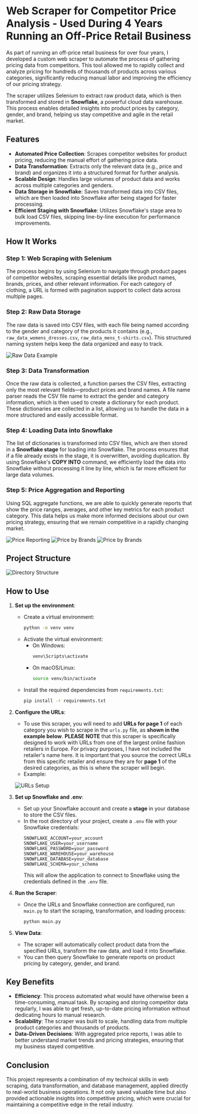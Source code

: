 # Web Scraper for Competitor Price Analysis - Used During 4 Years Running an Off-Price Retail Business

As part of running an off-price retail business for over four years, I developed a custom web scraper to automate the process of gathering pricing data from competitors. This tool allowed me to rapidly collect and analyze pricing for hundreds of thousands of products across various categories, significantly reducing manual labor and improving the efficiency of our pricing strategy.

The scraper utilizes Selenium to extract raw product data, which is then transformed and stored in **Snowflake**, a powerful cloud data warehouse. This process enables detailed insights into product prices by category, gender, and brand, helping us stay competitive and agile in the retail market.

## Features

- **Automated Price Collection**: Scrapes competitor websites for product pricing, reducing the manual effort of gathering price data.
- **Data Transformation**: Extracts only the relevant data (e.g., price and brand) and organizes it into a structured format for further analysis.
- **Scalable Design**: Handles large volumes of product data and works across multiple categories and genders.
- **Data Storage in Snowflake**: Saves transformed data into CSV files, which are then loaded into Snowflake after being staged for faster processing.
- **Efficient Staging with Snowflake**: Utilizes Snowflake's stage area to bulk load CSV files, skipping line-by-line execution for performance improvements.
  
## How It Works

### Step 1: Web Scraping with Selenium
The process begins by using Selenium to navigate through product pages of competitor websites, scraping essential details like product names, brands, prices, and other relevant information. For each category of clothing, a URL is formed with pagination support to collect data across multiple pages.

### Step 2: Raw Data Storage
The raw data is saved into CSV files, with each file being named according to the gender and category of the products it contains (e.g., `raw_data_womens_dresses.csv`, `raw_data_mens_t-shirts.csv`). This structured naming system helps keep the data organized and easy to track.

![Raw Data Example](images/raw_data.jpg)

### Step 3: Data Transformation
Once the raw data is collected, a function parses the CSV files, extracting only the most relevant fields—product prices and brand names. A file name parser reads the CSV file name to extract the gender and category information, which is then used to create a dictionary for each product. These dictionaries are collected in a list, allowing us to handle the data in a more structured and easily accessible format.

### Step 4: Loading Data into Snowflake
The list of dictionaries is transformed into CSV files, which are then stored in a **Snowflake stage** for loading into Snowflake. The process ensures that if a file already exists in the stage, it is overwritten, avoiding duplication. By using Snowflake's **COPY INTO** command, we efficiently load the data into Snowflake without processing it line by line, which is far more efficient for large data volumes.

### Step 5: Price Aggregation and Reporting
Using SQL aggregate functions, we are able to quickly generate reports that show the price ranges, averages, and other key metrics for each product category. This data helps us make more informed decisions about our own pricing strategy, ensuring that we remain competitive in a rapidly changing market.

![Price Reporting](images/sql.jpg)
![Price by Brands](images/sql_brands.jpg)
![Price by Brands](images/sql_total_items.jpg)

## Project Structure

![Directory Structure](images/directory-structure.jpg)

## How to Use

1. **Set up the environment**:
   - Create a virtual environment:
     ```bash
     python -m venv venv
     ```
   - Activate the virtual environment:
     - On Windows:
       ```bash
       venv\Scripts\activate
       ```
     - On macOS/Linux:
       ```bash
       source venv/bin/activate
       ```
   - Install the required dependencies from `requirements.txt`:
     ```bash
     pip install -r requirements.txt
     ```

2. **Configure the URLs**:
   - To use this scraper, you will need to add **URLs for page 1** of each category you wish to scrape in the `urls.py` file, as **shown in the example below**. **PLEASE NOTE** that this scraper is specifically designed to work with URLs from one of the largest online fashion retailers in Europe. For privacy purposes, I have not included the retailer's name here. It is important that you source the correct URLs from this specific retailer and ensure they are for **page 1** of the desired categories, as this is where the scraper will begin.
   - Example:

   ![URLs Setup](images/urls.jpg)

3. **Set up Snowflake and .env**:
   - Set up your Snowflake account and create a **stage** in your database to store the CSV files.
   - In the root directory of your project, create a `.env` file with your Snowflake credentials:
     ```env
     SNOWFLAKE_ACCOUNT=your_account
     SNOWFLAKE_USER=your_username
     SNOWFLAKE_PASSWORD=your_password
     SNOWFLAKE_WAREHOUSE=your_warehouse
     SNOWFLAKE_DATABASE=your_database
     SNOWFLAKE_SCHEMA=your_schema
     ```
     This will allow the application to connect to Snowflake using the credentials defined in the `.env` file.

4. **Run the Scraper**:
   - Once the URLs and Snowflake connection are configured, run `main.py` to start the scraping, transformation, and loading process:
     ```bash
     python main.py
     ```

5. **View Data**:
   - The scraper will automatically collect product data from the specified URLs, transform the raw data, and load it into Snowflake.
   - You can then query Snowflake to generate reports on product pricing by category, gender, and brand.

## Key Benefits

- **Efficiency**: This process automated what would have otherwise been a time-consuming, manual task. By scraping and storing competitor data regularly, I was able to get fresh, up-to-date pricing information without dedicating hours to manual research.
- **Scalability**: The scraper was built to scale, handling data from multiple product categories and thousands of products.
- **Data-Driven Decisions**: With aggregated price reports, I was able to better understand market trends and pricing strategies, ensuring that my business stayed competitive.

## Conclusion

This project represents a combination of my technical skills in web scraping, data transformation, and database management, applied directly to real-world business operations. It not only saved valuable time but also provided actionable insights into competitive pricing, which were crucial for maintaining a competitive edge in the retail industry.
